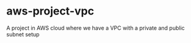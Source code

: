 # aws-project-vpc
A project in AWS cloud where we have a VPC with a private and public subnet setup
